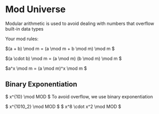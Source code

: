 # Mod Universe

Modular arithmetic is used to avoid dealing with numbers that overflow built-in data types

Your mod rules:

$(a + b) \mod m = (a \mod m + b \mod m) \mod m $

$(a \cdot b) \mod m = (a \mod m) (b \mod m) \mod m $

$a^x \mod m = (a \mod m)^x \mod m $


## Binary Exponentiation

$ x^{10} \mod MOD $
To avoid overflow, we use binary exponentiation

$ x^{1010_2} \mod MOD $
$ x^8 \cdot x^2 \mod MOD $


